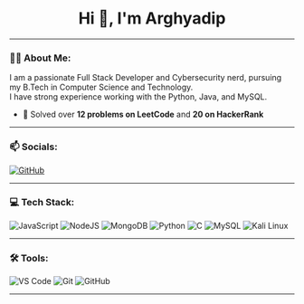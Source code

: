 <h1 align="center">Hi 👋, I'm Arghyadip</h1>

---

### 🧑‍💻 About Me:

I am a passionate Full Stack Developer and  Cybersecurity nerd, pursuing my B.Tech in Computer Science and Technology.  
I have strong experience working with the Python, Java, and MySQL.  
- 🧠 Solved over **12 problems on LeetCode** and **20 on HackerRank**  

---

### 📫 Socials:

[![GitHub](https://img.shields.io/badge/GitHub-000?style=for-the-badge&logo=github)](https://github.com/arghyadipadhikary)


---

### 💻 Tech Stack:

![JavaScript](https://img.shields.io/badge/javascript-F7DF1E?style=for-the-badge&logo=javascript&logoColor=000)
![NodeJS](https://img.shields.io/badge/node.js-339933?style=for-the-badge&logo=node.js&logoColor=white)
![MongoDB](https://img.shields.io/badge/mongodb-4EA94B?style=for-the-badge&logo=mongodb&logoColor=white)
![Python](https://img.shields.io/badge/python-3776AB?style=for-the-badge&logo=python&logoColor=white)
![C](https://img.shields.io/badge/C-00599C?style=for-the-badge&logo=c&logoColor=white)
![MySQL](https://img.shields.io/badge/MySQL-4479A1?style=for-the-badge&logo=mysql&logoColor=white)
![Kali Linux](https://img.shields.io/badge/Kali_Linux-grey?style=plastic&logo=kalilinux&logoColor=white)

---

### 🛠️ Tools:

![VS Code](https://img.shields.io/badge/VS%20Code-007ACC?style=for-the-badge&logo=visual-studio-code)
![Git](https://img.shields.io/badge/git-F05032?style=for-the-badge&logo=git&logoColor=white)
![GitHub](https://img.shields.io/badge/github-181717?style=for-the-badge&logo=github&logoColor=white)

---

